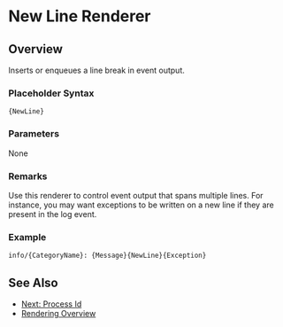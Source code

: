 # New Line Renderer

## Overview

Inserts or enqueues a line break in event output.

### Placeholder Syntax

```
{NewLine}
```

### Parameters

None

### Remarks

Use this renderer to control event output that spans multiple lines. For instance, you may want exceptions to be written on a new line if they are present in the log event.

### Example

```
info/{CategoryName}: {Message}{NewLine}{Exception}
```

## See Also
- [Next: Process Id](./process-id.md)
- [Rendering Overview](./renderer-overview.md)

